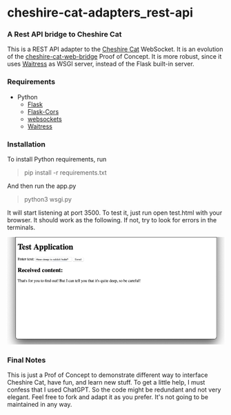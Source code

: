# cheshire-cat-adapters_rest-api
### A Rest API bridge to Cheshire Cat 

This is a REST API adapter to the [Cheshire Cat](https://github.com/pieroit/cheshire-cat) WebSocket. It is an evolution of the [cheshire-cat-web-bridge](https://github.com/xdatap1/cheshire-cat-web-bridge) Proof of Concept. It is more robust, since it uses [Waitress](https://pypi.org/project/waitress/) as WSGI server, instead of the Flask built-in server.

### Requirements
* Python
	* [Flask](https://pypi.org/project/Flask/)
	* [Flask-Cors](https://pypi.org/project/Flask-Cors/)
	* [websockets](https://pypi.org/project/websockets/)
	* [Waitress](https://pypi.org/project/waitress/)

### Installation

To install Python requirements, run

> pip install -r requirements.txt

And then run the app.py

> python3 wsgi.py

It will start listening at port 3500. To test it, just run open test.html with your browser. It should work as the following. If not, try to look for errors in the terminals.

![](webtest.png)
 
### Final Notes
This is just a Prof of Concept to demonstrate different way to interface Cheshire Cat, have fun, and learn new stuff. To get a little help, I must confess that I used ChatGPT. So the code might be redundant and not very elegant. Feel free to fork and adapt it as you prefer. It's not going to be maintained in any way.
